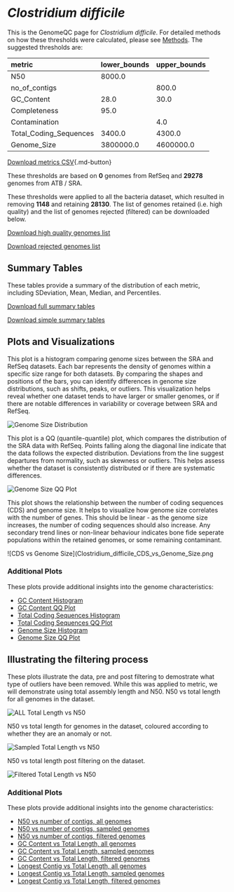 # *Clostridium difficile*

This is the GenomeQC page for *Clostridium difficile*. For detailed methods on how these thresholds were calculated, please see [Methods](/methods).
The suggested thresholds are: 

| metric                 | lower_bounds   | upper_bounds   |
|:-----------------------|:---------------|:---------------|
| N50                    | 8000.0         |                |
| no_of_contigs          |                | 800.0          |
| GC_Content             | 28.0           | 30.0           |
| Completeness           | 95.0           |                |
| Contamination          |                | 4.0            |
| Total_Coding_Sequences | 3400.0         | 4300.0         |
| Genome_Size            | 3800000.0      | 4600000.0      |

[Download metrics CSV](/Clostridium/Clostridium_difficile/Clostridium_difficile_metrics.csv){.md-button}


These thresholds are based on **0** genomes from RefSeq and **29278** genomes from ATB / SRA.

These thresholds were applied to all the bacteria dataset, which resulted in removing **1148** and retaining **28130**.
The list of genomes retained (i.e. high quality) and the list of genomes rejected (filtered) can be downloaded below. 

[Download high quality genomes list](/Clostridium/Clostridium_difficile/Clostridium_difficile_high_quality_genomes.csv.xz)


[Download rejected genomes list](/Clostridium/Clostridium_difficile/Clostridium_difficile_filtered_out_genomes.csv.xz)



## Summary Tables
These tables provide a summary of the distribution of each metric, including SDeviation, Mean, Median, and Percentiles.

[Download full summary tables](/Clostridium/Clostridium_difficile/summary.csv)

[Download simple summary tables](/Clostridium/Clostridium_difficile/selected_summary.csv)

## Plots and Visualizations

This plot is a histogram comparing genome sizes between the SRA and RefSeq datasets. Each bar represents the density of genomes within a specific size range for both datasets. By comparing the shapes and positions of the bars, you can identify differences in genome size distributions, such as shifts, peaks, or outliers. This visualization helps reveal whether one dataset tends to have larger or smaller genomes, or if there are notable differences in variability or coverage between SRA and RefSeq.

![Genome Size Distribution](Genome_Size_refseq_histogram_kde.png)

This plot is a QQ (quantile-quantile) plot, which compares the distribution of the SRA data with RefSeq. Points falling along the diagonal line indicate that the data follows the expected distribution. Deviations from the line suggest departures from normality, such as skewness or outliers. This helps assess whether the dataset is consistently distributed or if there are systematic differences.

![Genome Size QQ Plot](Genome_Size_refseq_qqplot.png)

This plot shows the relationship between the number of coding sequences (CDS) and genome size. It helps to visualize how genome size correlates with the number of genes. This should be linear - as the genome size increases, the number of coding sequences should also increase. Any secondary trend lines or non-linear behaviour indicates bone fide seperate populations within the retained genomes, or some remaining contaminant. 

![CDS vs Genome Size](Clostridium_difficile_CDS_vs_Genome_Size.png

### Additional Plots

These plots provide additional insights into the genome characteristics:

- [GC Content Histogram](Clostridium_difficile_GC_Content_refseq_histogram_kde.png)
- [GC Content QQ Plot](Clostridium_difficile_GC_Content_refseq_qqplot.png)
- [Total Coding Sequences Histogram](Clostridium_difficile_Total_Coding_Sequences_refseq_histogram_kde.png)
- [Total Coding Sequences QQ Plot](Clostridium_difficile_Total_Coding_Sequences_refseq_qqplot.png)
- [Genome Size Histogram](Clostridium_difficile_Genome_Size_refseq_histogram_kde.png)
- [Genome Size QQ Plot](Clostridium_difficile_Genome_Size_refseq_qqplot.png)
## Illustrating the filtering process
These plots illustrate the data, pre and post filtering to demostrate what type of outliers have been removed. While this was applied to metric, we will demonstrate using total assembly length and N50.
N50 vs total length for all genomes in the dataset.

![ALL Total Length vs N50](Clostridium_difficile_all_total_length_N50.png)

N50 vs total length for genomes in the dataset, coloured according to whether they are an anomaly or not.

![Sampled Total Length vs N50](Clostridium_difficile_sample_total_length_N50.png)

N50 vs total length post filtering on the dataset.

![Filtered Total Length vs N50](Clostridium_difficile_filt_total_length_N50.png)

### Additional Plots

These plots provide additional insights into the genome characteristics:

- [N50 vs number of contigs, all genomes](Clostridium_difficile_all_N50_number.png)
- [N50 vs number of contigs, sampled genomes](Clostridium_difficile_sample_N50_number.png)
- [N50 vs number of contigs, filtered genomes](Clostridium_difficile_filt_N50_number.png)
- [GC Content vs Total Length, all genomes](Clostridium_difficile_all_total_length_GC_Content.png)
- [GC Content vs Total Length, sampled genomes](Clostridium_difficile_sample_total_length_GC_Content.png)
- [GC Content vs Total Length, filtered genomes](Clostridium_difficile_filt_total_length_GC_Content.png)
- [Longest Contig vs Total Length, all genomes](Clostridium_difficile_all_total_length_longest.png)
- [Longest Contig vs Total Length, sampled genomes](Clostridium_difficile_sample_total_length_longest.png)
- [Longest Contig vs Total Length, filtered genomes](Clostridium_difficile_filt_total_length_longest.png)
